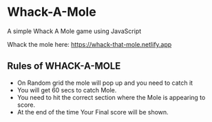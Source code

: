 # Whack-A-Mole
A simple Whack A Mole game using JavaScript


Whack the mole here: https://whack-that-mole.netlify.app


## Rules of WHACK-A-MOLE
- On Random grid the mole will pop up and you need to catch it
- You will get 60 secs to catch Mole.
- You need to hit the correct section where the Mole is appearing to score.
- At the end of the time Your Final score will be shown.

